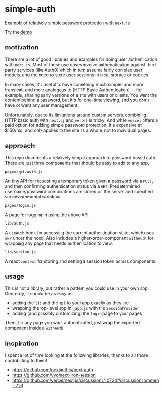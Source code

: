 # simple-auth

Example of relatively simple password protection with `next.js`

Try the [demo](https://simple-auth-ten.vercel.app/)

## motivation

There are a lot of good libraries and examples for doing user authentication with `next.js`. Most of these use cases involve authenatication against third-party services (like Auth0) which in turn assume fairly complex user models, and the need to store user sessions in local storage or cookies.

In many cases, it's useful to have something much simpler and more transient, and more analogous to [HTTP Basic Authentication] -- for example, sharing early versions of a site with users or clients. You want the content behind a password, but it's for one-time viewing, and you don't have or want any user management.

Unfortunately, due to its limitations around custom servers, combining HTTP basic auth with `next.sj` and `vercel` is tricky. And while `vercel` offers a paid option for adding simple password protection, it's expensive at $150/mo, and only applies to the site as a whole, not to individual pages.

## approach

This repo documents a relatively simple approach to password based auth. There are just three components that should be easy to add to any app.

`pages/api/auth.js`

An tiny API for requesting a temporary token given a password via a `POST`, and then confirming authentication status via a `GET`. Predetermined username/password combinations are stored on the server and specified via environmental variables.

`pages/login.js`

A page for logging in using the above API.

`lib/auth.js`

A `useAuth` hook for accessing the current authentication state, which uses `swr` under the hood. Also includes a higher-order-component `withAuth` for wrapping any page that needs authentication to view.

`lib/session.js`

A react `context` for storing and setting a session token across components.

## usage

This is not a library, but rather a pattern you could use in your own app. Genreally, it should be as easy as 
- adding the `lib` and the `api` to your app exactly as they are
- wrapping the top-level app in `_app.js` with the `SessionProvider`
- adding (and possibly customizing) the `login` page to your pages

Then, for any page you want authenticated, just wrap the exported component inside a `withAuth`.

## inspiration

I spent a lot of time looking at the following libraries, thanks to all those contributing to them!
- https://github.com/nextauthjs/next-auth
- https://github.com/vvo/next-iron-session
- https://github.com/vercel/next.js/discussions/10724#discussioncomment-726
